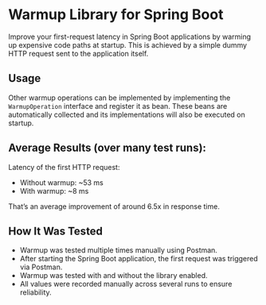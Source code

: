 # Warmup Library for Spring Boot

Improve your first-request latency in Spring Boot applications by warming up expensive code paths at startup.
This is achieved by a simple dummy HTTP request sent to the application itself.

## Usage

Other warmup operations can be implemented by implementing the `WarmupOperation` interface and register it as bean.
These beans are automatically collected and its implementations will also be executed on startup.


## Average Results (over many test runs):
Latency of the first HTTP request:
- Without warmup: ~53 ms
- With warmup: ~8 ms

That’s an average improvement of around 6.5x in response time.

## How It Was Tested
- Warmup was tested multiple times manually using Postman.
- After starting the Spring Boot application, the first request was triggered via Postman.
- Warmup was tested with and without the library enabled.
- All values were recorded manually across several runs to ensure reliability.

